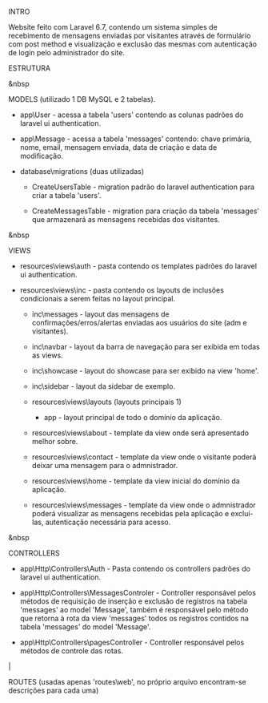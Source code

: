 INTRO

Website feito com Laravel 6.7, contendo um sistema simples de recebimento de mensagens enviadas por visitantes através de formulário com post method e visualização e exclusão das mesmas com autenticação de login pelo administrador do site.
        
    
    
  
    
   
      
       

ESTRUTURA




&nbsp





MODELS (utilizado 1 DB MySQL e 2 tabelas).

* app\User - acessa a tabela 'users' contendo as colunas padrões do laravel ui authentication.

* app\Message - acessa a tabela 'messages' contendo: chave primária, nome, email, mensagem enviada, data de criação e data de modificação.

* database\migrations (duas utilizadas)

  * CreateUsersTable - migration padrão do laravel authentication para criar a tabela 'users'.

  * CreateMessagesTable - migration para criação da tabela 'messages' que armazenará as mensagens recebidas dos visitantes.
  


&nbsp

VIEWS

* resources\views\auth - pasta contendo os templates padrões do laravel ui authentication.

* resources\views\inc - pasta contendo os layouts de inclusões condicionais a serem feitas no layout principal.

  * inc\messages - layout das mensagens de confirmações/erros/alertas enviadas aos usuários do site (adm e visitantes).

  * inc\navbar - layout da barra de navegação para ser exibida em todas as views.

  * inc\showcase - layout do showcase para ser exibido na view 'home'.

  * inc\sidebar - layout da sidebar de exemplo.

  * resources\views\layouts (layouts principais 1)

    * app - layout principal de todo o domínio da aplicação.

  * resources\views\about - template da view onde será apresentado melhor sobre.

  * resources\views\contact - template da view onde o visitante poderá deixar uma mensagem para o admnistrador.

  * resources\views\home - template da view inicial do domínio da aplicação.

  * resources\views\messages - template da view onde o admnistrador poderá visualizar as mensagens recebidas pela aplicação e excluí-las, autenticação necessária para acesso.
  

&nbsp
  
    
      
        
CONTROLLERS

* app\Http\Controllers\Auth - Pasta contendo os controllers padrões do laravel ui authentication.

* app\Http\Controllers\MessagesControler - Controller responsável pelos métodos de requisição de inserção e exclusão de registros na tabela 'messages' ao model 'Message', também é responsável pelo método que retorna à rota da view 'messages' todos os registros contidos na tabela 'messages' do model 'Message'.

* app\Http\Controllers\pagesController - Controller responsável pelos métodos de controle das rotas.

|

ROUTES (usadas apenas 'routes\web', no próprio arquivo encontram-se descrições para cada uma)

